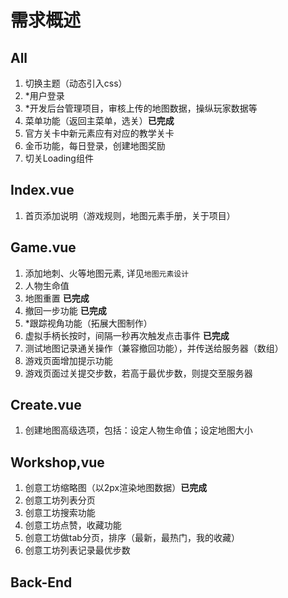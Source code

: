 # 需求概述

## All
1. 切换主题（动态引入css）
2. *用户登录
3. *开发后台管理项目，审核上传的地图数据，操纵玩家数据等
4. 菜单功能（返回主菜单，选关）**已完成**
5. 官方关卡中新元素应有对应的教学关卡
6. 金币功能，每日登录，创建地图奖励
7. 切关Loading组件

## Index.vue
1. 首页添加说明（游戏规则，地图元素手册，关于项目）

## Game.vue
1. 添加地刺、火等地图元素, 详见`地图元素设计`
2. 人物生命值
3. 地图重置 **已完成**
4. 撤回一步功能 **已完成**
5. *跟踪视角功能（拓展大图制作）
6. 虚拟手柄长按时，间隔一秒再次触发点击事件 **已完成**
7. 测试地图记录通关操作（兼容撤回功能），并传送给服务器（数组）
8. 游戏页面增加提示功能
9. 游戏页面过关提交步数，若高于最优步数，则提交至服务器

## Create.vue
1. 创建地图高级选项，包括：设定人物生命值；设定地图大小

## Workshop,vue
1. 创意工坊缩略图（以2px渲染地图数据）**已完成**
2. 创意工坊列表分页
3. 创意工坊搜索功能
4. 创意工坊点赞，收藏功能
5. 创意工坊做tab分页，排序（最新，最热门，我的收藏）
6. 创意工坊列表记录最优步数

## Back-End
